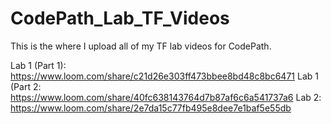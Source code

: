 # CodePath_Lab_TF_Videos
This is the where I upload all of my TF lab videos for CodePath.

Lab 1 (Part 1): https://www.loom.com/share/c21d26e303ff473bbee8bd48c8bc6471
Lab 1 (Part 2: https://www.loom.com/share/40fc638143764d7b87af6c6a541737a6
Lab 2: https://www.loom.com/share/2e7da15c77fb495e8dee7e1baf5e55db
